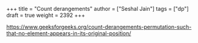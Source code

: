 +++
title = "Count derangements"
author = ["Seshal Jain"]
tags = ["dp"]
draft = true
weight = 2392
+++

<https://www.geeksforgeeks.org/count-derangements-permutation-such-that-no-element-appears-in-its-original-position/>

